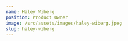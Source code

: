 ```yaml
---
name: Haley Wiberg
position: Product Owner
image: /src/assets/images/haley-wiberg.jpeg
slug: haley-wiberg
---
```

